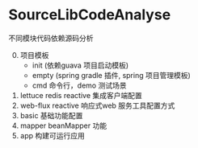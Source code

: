 # SourceLibCodeAnalyse
不同模块代码依赖源码分析

0. 项目模板 
   * init (依赖guava 项目启动模板)
   * empty (spring gradle 插件, spring 项目管理模板)
   * cmd 命令行，demo 测试场景
1. lettuce redis reactive 集成客户端配置
2. web-flux reactive 响应式web 服务工具配置方式
3. basic 基础功能配置
4. mapper beanMapper 功能
5. app 构建可运行应用
